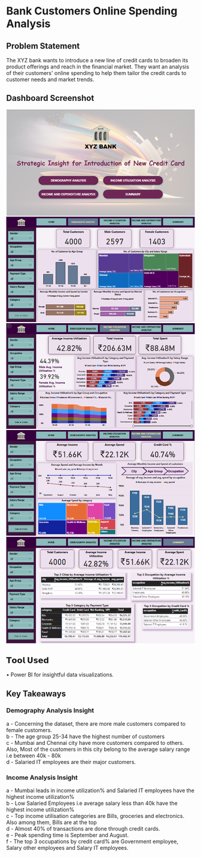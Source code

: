 # Bank Customers Online Spending Analysis

## Problem Statement
The XYZ bank wants to introduce a new line of credit cards to broaden its product
offerings and reach in the financial market. They want an analysis of their customers' online 
spending to help them tailor the credit cards to customer needs and
market trends.

## Dashboard Screenshot
![Image Alt text](/Dashboard-Images/Screenshot%20(68).png)
![Image Alt text](/Dashboard-Images/Screenshot%20(69).png)
![Image Alt text](/Dashboard-Images/Screenshot%20(70).png)
![Image Alt text](/Dashboard-Images/Screenshot%20(71).png)
![Image Alt text](/Dashboard-Images/Screenshot%20(72).png)

## 𝗧𝗼𝗼𝗹 𝗨𝘀𝗲𝗱
• Power BI for insightful data visualizations.

## Key Takeaways
### Demography Analysis Insight
a - Concerning the dataset, there are more male customers compared to female customers.<br>
b - The age group 25-34 have the highest number of customers<br>
c - Mumbai and Chennai city have more customers compared to others. Also, Most of the customers in this city belong to the average salary range i.e between 40k - 80k<br>
d - Salaried IT employees are their major customers.<br>

### Income Analysis Insight
a - Mumbai leads in income utilization% and Salaried IT employees have the highest income utilization%<br>
b - Low Salaried Employees i.e average salary less than 40k have the highest income utilization%<br>
c - Top income utilisation categories are Bills, groceries and electronics. Also among them, Bills are at the top<br>
d - Almost 40% of transactions are done through credit cards.<br>
e - Peak spending time is September and August.<br>
f - The top 3 occupations by credit card% are Government employee, Salary other employees and Salary IT employees.<br>

